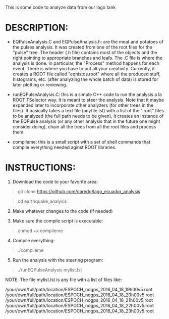 This is some code to analyze data from our lago tank

DESCRIPTION:
============

* EQPulseAnalysis.C and EQPulseAnalysis.h:  are the meat and potatoes of the pulses analysis.  It was created from one of the root files for the "pulse" tree.  The header (.h file) contains most of the objects and the right pointing to appropriate branches and leafs.  The .C file is where the analysis is done.  In particular, the "Process" method happens for each event.  There is where you have to put all your creativity.  Currently, it creates a ROOT file called "eqhistos.root" where all the produced stuff, histograms, etc. (after analyzing the whole batch of data) is stored for later plotting or reviewing.

* runEQPulseAnalysis.C: this is a simple C++ code to run the analysis a la ROOT TSelector way.  It is meant to steer the analysis.  Note that it maybe expanded later to incorporate other analyzers (for other trees in the files).
It basically takes a text file (anyfile.lst) with a list of the ".root" files to be analyzed (the full path needs to be given), it creates an instance of the EQPulse analysis (or any other analysis that in the future one might consider doing), chain all the trees from all the root files and process them.

* compileme: this is a small script with a set of shell commands that compile everything needed aginst ROOT libraries.


INSTRUCTIONS:
=============

1. Download the code to your favorite area:

> git clone https://github.com/caredg/lago_ecuador_analysis

> cd earthquake_analysis

2. Make whatever changes to the code (if needed)

3. Make sure the compile script is executable:

> chmod +x compileme

4. Compile everything:

> ./compileme

5. Run the analysis with the steering program:

> ./runEQPulseAnalysis mylist.lst


NOTE: The file mylist.lst is any file with a list of files like:

/your/own/full/path/location/ESPOCH_nogps_2016_04_18_19h00v5.root
/your/own/full/path/location/ESPOCH_nogps_2016_04_18_20h00v5.root
/your/own/full/path/location/ESPOCH_nogps_2016_04_18_21h00v5.root
/your/own/full/path/location/ESPOCH_nogps_2016_04_18_22h00v5.root
/your/own/full/path/location/ESPOCH_nogps_2016_04_18_23h00v5.root
